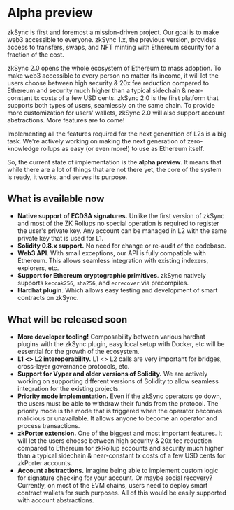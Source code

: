 # Alpha preview

zkSync is first and foremost a mission-driven project. Our goal is to make web3 accessible to everyone. zkSync 1.x, the previous version, provides access to transfers, swaps, and NFT minting with Ethereum security for a fraction of the cost.

zkSync 2.0 opens the whole ecosystem of Ethereum to mass adoption. To make web3 accessible to every person no matter its income, it will let the users choose between high security & 20x fee reduction compared to Ethereum and security much higher than a typical sidechain & near-constant tx costs of a few USD cents. zkSync 2.0 is the first platform that supports both types of users, seamlessly on the same chain. To provide more customization for users' wallets, zkSync 2.0 will also support account abstractions. More features are to come!

Implementing all the features required for the next generation of L2s is a big task. We're actively working on making the next generation of zero-knowledge rollups as easy (or even more!) to use as Ethereum itself.

So, the current state of implementation is the **alpha preview**. It means that while there are a lot of things that are not there yet, the core of the system is ready, it works, and serves its purpose.

## What is available now

- **Native support of ECDSA signatures.** Unlike the first version of zkSync and most of the ZK Rollups no special operation is required to register the user's private key. Any account can be managed in L2 with the same private key that is used for L1.
- **Solidity 0.8.x support.** No need for change or re-audit of the codebase.
- **Web3 API**. With small exceptions, our API is fully compatible with Ethereum. This allows seamless integration with existing indexers, explorers, etc.
- **Support for Ethereum cryptographic primitives**. zkSync natively supports `keccak256`, `sha256`, and `ecrecover` via precompiles.
- **Hardhat plugin**. Which allows easy testing and development of smart contracts on zkSync.

## What will be released soon

- **More developer tooling!** Composability between various hardhat plugins with the zkSync plugin, easy local setup with Docker, etc will be essential for the growth of the ecosystem.
- **L1 <> L2 interoperability.** L1 <> L2 calls are very important for bridges, cross-layer governance protocols, etc.
- **Support for Vyper and older versions of Solidity.** We are actively working on supporting different versions of Solidity to allow seamless integration for the existing projects.
- **Priority mode implementation.** Even if the zkSync operators go down, the users must be able to withdraw their funds from the protocol. The priority mode is the mode that is triggered when the operator becomes malicious or unavailable. It allows anyone to become an operator and process transactions.
- **zkPorter extension.** One of the biggest and most important features. It will let the users choose between high security & 20x fee reduction compared to Ethereum for zkRollup accounts and security much higher than a typical sidechain & near-constant tx costs of a few USD cents for zkPorter accounts.
- **Account abstractions.** Imagine being able to implement custom logic for signature checking for your account. Or maybe social recovery? Currently, on most of the EVM chains, users need to deploy smart contract wallets for such purposes. All of this would be easily supported with account abstractions.
